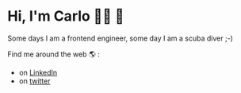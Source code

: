 # Hi, I'm Carlo 👋🏼 👾

Some days I am a frontend engineer, some day I am a scuba diver ;-)

Find me around the web 🌎 :

- on [LinkedIn](https://www.linkedin.com/in/carlopanzi/)
- on [twitter](https://twitter.com/kajyr)
